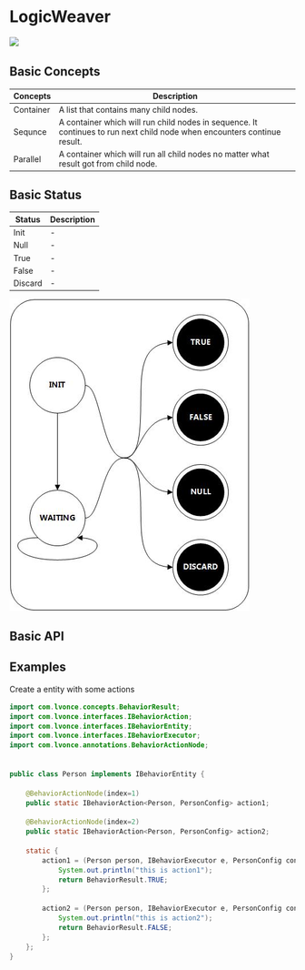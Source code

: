 # LogicWeaver
[![](https://travis-ci.org/thegenius/LogicWeaver.svg?branch=master)](https://travis-ci.org/thegenius/LogicWeaver)

## Basic Concepts
|Concepts|Description|
|---------|-----------|
|Container| A list that contains many child nodes.|
|Sequnce  | A container which will run child nodes in sequence. It continues to run next child node when encounters continue result.|
|Parallel | A container which will run all child nodes no matter what result got from child node.|

## Basic Status
|Status|Description|
|------|-----------|
|Init   |-|
|Null   |-|
|True   |-|
|False  |-|
|Discard|-|
![](http://github.com/thegenius/LogicWeaver/blob/master/doc/status.jpg)

## Basic API

## Examples
Create a entity with some actions
```java
import com.lvonce.concepts.BehaviorResult;
import com.lvonce.interfaces.IBehaviorAction;
import com.lvonce.interfaces.IBehaviorEntity;
import com.lvonce.interfaces.IBehaviorExecutor;
import com.lvonce.annotations.BehaviorActionNode;


public class Person implements IBehaviorEntity {

    @BehaviorActionNode(index=1)
    public static IBehaviorAction<Person, PersonConfig> action1;

    @BehaviorActionNode(index=2)
    public static IBehaviorAction<Person, PersonConfig> action2;

    static {
        action1 = (Person person, IBehaviorExecutor e, PersonConfig config)->{
            System.out.println("this is action1");
            return BehaviorResult.TRUE;
        };

        action2 = (Person person, IBehaviorExecutor e, PersonConfig config)->{
            System.out.println("this is action2");
            return BehaviorResult.FALSE;
        };
    };
}
```
